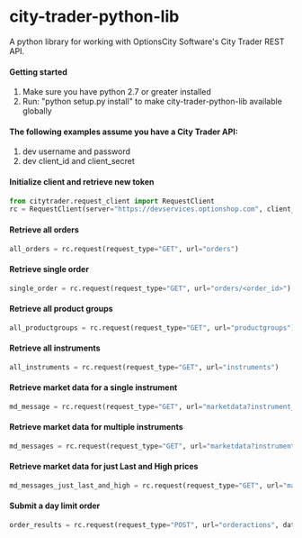 # city-trader-python-lib
A python library for working with OptionsCity Software's City Trader REST API.

#### Getting started
1. Make sure you have python 2.7 or greater installed
2. Run: "python setup.py install" to make city-trader-python-lib available globally

#### The following examples assume you have a City Trader API:
1. dev username and password
2. dev client_id and client_secret

#### Initialize client and retrieve new token
```python
from citytrader.request_client import RequestClient
rc = RequestClient(server="https://devservices.optionshop.com", client_id="<client_id>", client_secret="<client_secret>", username="<username>", password="<password>")
```

#### Retrieve all orders
```python
all_orders = rc.request(request_type="GET", url="orders")
```

#### Retrieve single order
```python
single_order = rc.request(request_type="GET", url="orders/<order_id>")
```

#### Retrieve all product groups
```python
all_productgroups = rc.request(request_type="GET", url="productgroups")
```

#### Retrieve all instruments
```python
all_instruments = rc.request(request_type="GET", url="instruments")
```

#### Retrieve market data for a single instrument
```python
md_message = rc.request(request_type="GET", url="marketdata?instrument_ids=<instrument_id>")
```

#### Retrieve market data for multiple instruments
```python
md_messages = rc.request(request_type="GET", url="marketdata?instrument_ids=<instrument_id_1>&instrument_ids=<instrument_id_2>")
```

#### Retrieve market data for just Last and High prices
```python
md_messages_just_last_and_high = rc.request(request_type="GET", url="marketdata?instrument_ids=<instrument_id_1>&instrument_ids=<instrument_id_2>&sides=Last&sides=High")
```

#### Submit a day limit order
```python
order_results = rc.request(request_type="POST", url="orderactions", data={"acct_id": <account_id>, "action_type": "LimitOrderSub", "instrument_id": <instrument_id>, "limit_price": <limit_price>, "quantity": <quantity>, "side": <side>, "time_in_force": "Day"})
```
